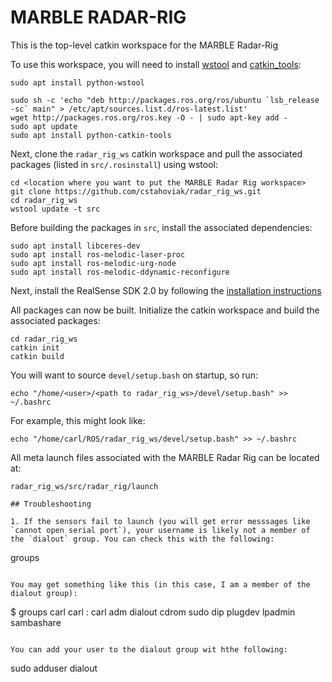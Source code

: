 # MARBLE RADAR-RIG

This is the top-level catkin workspace for the MARBLE Radar-Rig

To use this workspace, you will need to install [wstool](http://wiki.ros.org/wstool) and [catkin_tools](https://catkin-tools.readthedocs.io/en/latest/installing.html):

```
sudo apt install python-wstool
```

```
sudo sh -c 'echo "deb http://packages.ros.org/ros/ubuntu `lsb_release -sc` main" > /etc/apt/sources.list.d/ros-latest.list'
wget http://packages.ros.org/ros.key -O - | sudo apt-key add -
sudo apt update
sudo apt install python-catkin-tools

```

Next, clone the `radar_rig_ws` catkin workspace and pull the associated packages (listed in `src/.rosinstall`) using wstool:

```
cd <location where you want to put the MARBLE Radar Rig workspace>
git clone https://github.com/cstahoviak/radar_rig_ws.git
cd radar_rig_ws
wstool update -t src

```

Before building the packages in `src`, install the associated dependencies:

```
sudo apt install libceres-dev
sudo apt install ros-melodic-laser-proc
sudo apt install ros-melodic-urg-node
sudo apt install ros-melodic-ddynamic-reconfigure
```

Next, install the RealSense SDK 2.0 by following the [installation instructions](https://github.com/IntelRealSense/librealsense/blob/master/doc/distribution_linux.md#installing-the-packages)

All packages can now be built. Initialize the catkin workspace and build the associated packages:

```
cd radar_rig_ws
catkin init
catkin build
```

You will want to source `devel/setup.bash` on startup, so run:

```
echo "/home/<user>/<path to radar_rig_ws>/devel/setup.bash" >> ~/.bashrc
```

For example, this might look like:

```
echo "/home/carl/ROS/radar_rig_ws/devel/setup.bash" >> ~/.bashrc
```

All meta launch files associated with the MARBLE Radar Rig can be located at:

```
radar_rig_ws/src/radar_rig/launch

## Troubleshooting

1. If the sensors fail to launch (you will get error messsages like `cannot open serial port`), your username is likely not a member of the `dialout` group. You can check this with the following:

```
groups <user>
```

You may get something like this (in this case, I am a member of the dialout group):

```
$ groups carl
carl : carl adm dialout cdrom sudo dip plugdev lpadmin sambashare
```

You can add your user to the dialout group wit hthe following:

```
sudo adduser <user> dialout
